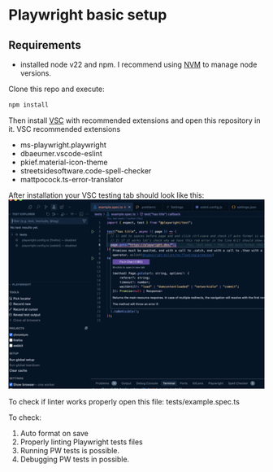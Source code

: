 # Playwright basic setup

## Requirements

- installed node v22 and npm. I recommend using [NVM](https://github.com/nvm-sh/nvm) to manage node versions.

Clone this repo and execute:

```bash
npm install
```

Then install [VSC](https://code.visualstudio.com/) with recommended extensions and open this repository in it.
VSC recommended extensions

- ms-playwright.playwright
- dbaeumer.vscode-eslint
- pkief.material-icon-theme
- streetsidesoftware.code-spell-checker
- mattpocock.ts-error-translator

After installation your VSC testing tab should look like this:
![VSC Playwright Test Tab](vsc-pw-config.png)

To check if linter works properly open this file: tests/example.spec.ts

To check:
1. Auto format on save
2. Properly linting Playwright tests files
3. Running PW tests is possible.
4. Debugging PW tests in possible.
